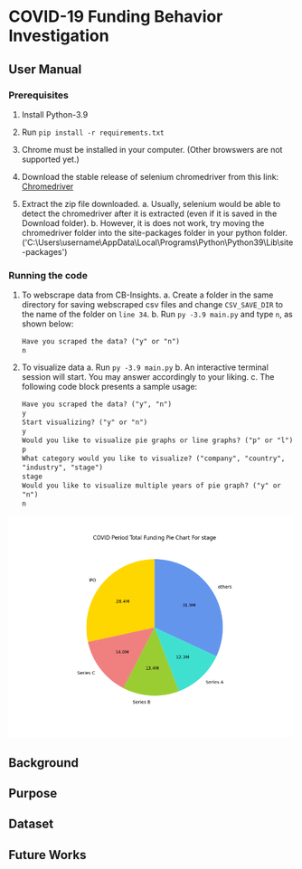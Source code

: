 # COVID-19 Funding Behavior Investigation
## User Manual
### Prerequisites
1. Install Python-3.9

2. Run `pip install -r requirements.txt`
3. Chrome must be installed in your computer. (Other browswers are not supported yet.)
4. Download the stable release of selenium chromedriver from this link: [Chromedriver](https://sites.google.com/chromium.org/driver/)
5. Extract the zip file downloaded.
    a. Usually, selenium would be able to detect the chromedriver after it is extracted (even if it is saved in the Download folder).
    b. However, it is does not work, try moving the chromedriver folder into the site-packages folder in your python folder. ('C:\Users\username\AppData\Local\Programs\Python\Python39\Lib\site-packages')
### Running the code
1. To webscrape data from CB-Insights.
    a. Create a folder in the same directory for saving webscraped csv files and change `CSV_SAVE_DIR` to the name of the folder on `line 34`.
    b. Run `py -3.9 main.py` and type `n`, as shown below:
    ```
    Have you scraped the data? ("y" or "n")
    n
    ```
2. To visualize data
    a. Run `py -3.9 main.py`
    b. An interactive terminal session will start. You may answer accordingly to your liking.
    c. The following code block presents a sample usage:
    ```
    Have you scraped the data? ("y", "n")
    y
    Start visualizing? ("y" or "n")
    y
    Would you like to visualize pie graphs or line graphs? ("p" or "l")
    p
    What category would you like to visualize? ("company", "country", "industry", "stage")
    stage
    Would you like to visualize multiple years of pie graph? ("y" or "n")
    n
    ```
![Output image from the sample code block](figures/stage-pie.png)
## Background 
## Purpose
## Dataset
## Future Works